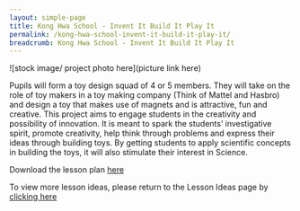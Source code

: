 ```yaml
---
layout: simple-page
title: Kong Hwa School - Invent It Build It Play It
permalink: /kong-hwa-school-invent-it-build-it-play-it/
breadcrumb: Kong Hwa School - Invent It Build It Play It
---
```


![stock image/ project photo here](picture link here)

Pupils will form a toy design squad of 4 or 5 members. They will take on the role of toy makers in a toy making company (Think of Mattel and Hasbro) and design a toy that makes use of magnets and is attractive, fun and creative. This project aims to engage students in the creativity and possibility of innovation. It is meant to spark the students’ investigative spirit, promote creativity, help think through problems and express their ideas through building toys. By getting students to apply scientific concepts in building the toys, it will also stimulate their interest in Science.

Download the lesson plan [here](/files/lesson-plans/primary-schools/science/kong-hwa-school-invent-it-build-it-play-it.pdf)

To view more lesson ideas, please return to the Lesson Ideas page by [clicking here](/in-schools/digital-maker/lesson-ideas-primary/)
